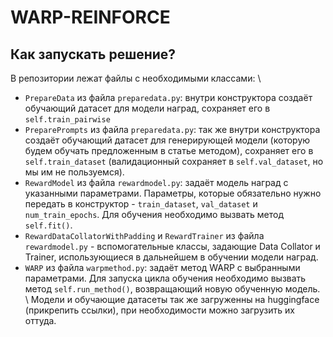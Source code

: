 # WARP-REINFORCE

## Как запускать решение?
В репозитории лежат файлы с необходимыми классами: \\
* `PrepareData` из файла `preparedata.py`: внутри конструктора создаёт обучающий датасет для модели наград, сохраняет его в `self.train_pairwise`
* `PreparePrompts` из файла `preparedata.py`: так же внутри конструктора создаёт обучающий датасет для генерирующей модели (которую будем обучать предложенным в статье методом), сохраняет его в `self.train_dataset` (валидационный сохраняет в `self.val_dataset`, но мы им не пользуемся).
* `RewardModel` из файла `rewardmodel.py`: задаёт модель наград с указанными параметрами. Параметры, которые обязательно нужно передать в конструктор - `train_dataset`, `val_dataset` и `num_train_epochs`. Для обучения необходимо вызвать метод `self.fit()`.
* `RewardDataCollatorWithPadding` и `RewardTrainer` из файла `rewardmodel.py` - вспомогательные классы, задающие Data Collator и Trainer, использующиеся в дальнейшем в обучении модели наград.
* `WARP` из файла `warpmethod.py`: задаёт метод WARP с выбранными параметрами. Для запуска цикла обучения необходимо вызвать метод `self.run_method()`, возвращающий новую обученную модель. \\
Модели и обучающие датасеты так же загруженны на huggingface (прикрепить ссылки), при необходимости можно загрузить их оттуда.
